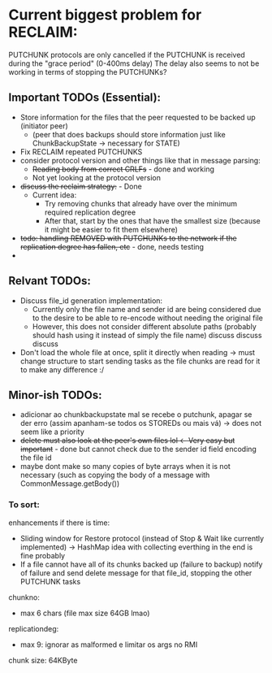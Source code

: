 # Current biggest problem for RECLAIM:
PUTCHUNK protocols are only cancelled if the PUTCHUNK is received during the "grace period" (0-400ms delay)
The delay also seems to not be working in terms of stopping the PUTCHUNKs?

## Important TODOs (Essential):

- Store information for the files that the peer requested to be backed up (initiator peer)
    - (peer that does backups should store information just like ChunkBackupState -> necessary for STATE)
- Fix RECLAIM repeated PUTCHUNKS
- consider protocol version and other things like that in message parsing:
    - ~~Reading body from correct CRLFs~~ - done and working
    - Not yet looking at the protocol version
- ~~discuss the reclaim strategy:~~ - Done
  - Current idea:
      - Try removing chunks that already have over the minimum required replication degree
      - After that, start by the ones that have the smallest size (because it might be easier to fit them elsewhere)
- ~~todo: handling REMOVED with PUTCHUNKs to the network if the replication degree has fallen, etc~~ - done, needs testing
- 

## Relvant TODOs:

- Discuss file\_id generation implementation:
    - Currently only the file name and sender id are being considered due to the desire to be able to re-encode without needing the original file
    - However, this does not consider different absolute paths (probably should hash using it instead of simply the file name)
    discuss discuss discuss
- Don't load the whole file at once, split it directly when reading -> must change structure to start sending tasks as the file chunks are read for it to make any difference :/

## Minor-ish TODOs:
- adicionar ao chunkbackupstate mal se recebe o putchunk, apagar se der erro (assim apanham-se todos os STOREDs ou mais vá) -> does not seem like a priority
- ~~delete must also look at the peer's own files lol <- Very easy but important~~ - done but cannot check due to the sender id field encoding the file id
- maybe dont make so many copies of byte arrays when it is not necessary (such as copying the body of a message with CommonMessage.getBody())

### To sort:

enhancements if there is time:
- Sliding window for Restore protocol (instead of Stop & Wait like currently implemented) -> HashMap idea with collecting everthing in the end is fine probably
- If a file cannot have all of its chunks backed up (failure to backup) notify of failure and send delete message for that file_id, stopping the other PUTCHUNK tasks

chunkno:
- max 6 chars (file max size 64GB lmao)

replicationdeg:
- max 9: ignorar as malformed e limitar os args no RMI

chunk size: 64KByte